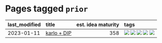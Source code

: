 # Pages tagged `prior`

|last_modified|title|est. idea maturity|tags
|:---|:---|---:|:---|
|2023-01-11|[karlo + DIP](../karlo-dip.md)|358|[![](https://img.shields.io/badge/tag-deepimageprior-c92725)](../tags/deepimageprior.md) [![](https://img.shields.io/badge/tag-experimental-3a20e)](../tags/experimental.md) [![](https://img.shields.io/badge/tag-imagegeneration-43d799)](../tags/imagegeneration.md) [![](https://img.shields.io/badge/tag-prior-d548d8)](../tags/prior.md) [![](https://img.shields.io/badge/tag-wip-dc62b7)](../tags/wip.md)|